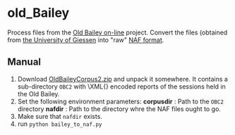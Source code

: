 # old_Bailey
Process files from the
[Old Bailey on-line](https://www.oldbaileyonline.org) project.
Convert the files (obtained from
[the University of Giessen](http://www1.uni-giessen.de/oldbaileycorpus/)
into "raw"
[NAF format](https://github.com/cltl/KafNafParserPy/blob/master/naf.dtd).

## Manual

1. Download
   [OldBaileyCorpus2.zip](http://fedora.clarin-d.uni-saarland.de/oldbailey/downloads/OldBaileyCorpus2.zip)
   and unpack it somewhere. It contains a sub-directory `OBC2` with
   \XML{} encoded reports of the sessions held in the Old Bailey.
2. Set the following environment parameters:
    **corpusdir** : Path to the `OBC2` directory
    **nafdir** : Path to the directory whre the NAF files ought to go.
3. Make sure that `nafdir` exists.
4. run `python bailey_to_naf.py`


